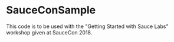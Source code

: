 # SauceConSample

This code is to be used with the "Getting Started with Sauce Labs" workshop given at SauceCon 2018.